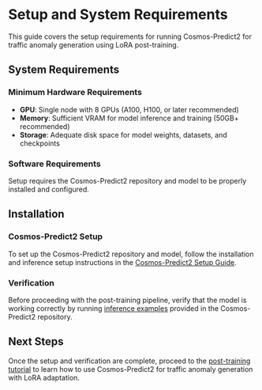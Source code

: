 # Setup and System Requirements

This guide covers the setup requirements for running Cosmos-Predict2 for traffic anomaly generation using LoRA post-training.

## System Requirements

### Minimum Hardware Requirements

- **GPU**: Single node with 8 GPUs (A100, H100, or later recommended)
- **Memory**: Sufficient VRAM for model inference and training (50GB+ recommended)
- **Storage**: Adequate disk space for model weights, datasets, and checkpoints

### Software Requirements

Setup requires the Cosmos-Predict2 repository and model to be properly installed and configured.

## Installation

### Cosmos-Predict2 Setup

To set up the Cosmos-Predict2 repository and model, follow the installation and inference setup instructions in the 
[Cosmos-Predict2 Setup Guide](https://github.com/nvidia-cosmos/cosmos-predict2/blob/main/documentations/setup.md).

### Verification

Before proceeding with the post-training pipeline, verify that the model is working correctly by running [inference examples](https://github.com/nvidia-cosmos/cosmos-predict2?tab=readme-ov-file#user-guide) provided in the Cosmos-Predict2 repository.

## Next Steps

Once the setup and verification are complete, proceed to the [post-training tutorial](post_training.md) to learn how to use Cosmos-Predict2 for traffic anomaly generation with LoRA adaptation.
